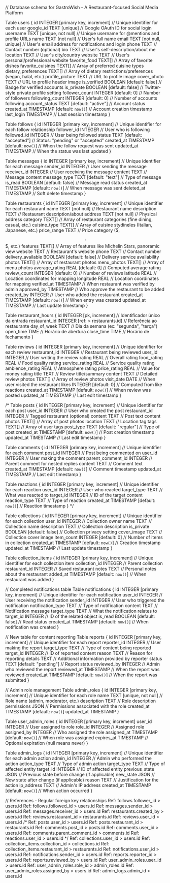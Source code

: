 // Database schema for GastroWish - A Restaurant-focused Social Media Platform

Table users {
  id INTEGER [primary key, increment] // Unique identifier for each user
  google_id TEXT [unique] // Google OAuth ID for social login
  username TEXT [unique, not null] // Unique username for @mentions and profile URLs
  name TEXT [not null] // User's full name
  email TEXT [not null, unique] // User's email address for notifications and login
  phone TEXT // Contact number (optional)
  bio TEXT // User's self-description/about me
  location TEXT // User's city/country
  website TEXT // User's personal/professional website
  favorite_food TEXT[] // Array of favorite dishes
  favorite_cuisines TEXT[] // Array of preferred cuisine types
  dietary_preferences TEXT[] // Array of dietary restrictions/preferences (vegan, halal, etc.)
  profile_picture TEXT // URL to profile image
  cover_photo TEXT // URL to profile header image
  is_verified BOOLEAN [default: false] // Badge for verified accounts
  is_private BOOLEAN [default: false] // Twitter-style private profile setting
  follower_count INTEGER [default: 0] // Number of followers
  following_count INTEGER [default: 0] // Number of accounts following
  account_status TEXT [default: "active"] // Account status
  created_at TIMESTAMP [default: `now()`] // Account creation timestamp
  last_login TIMESTAMP // Last session timestamp
}

Table follows {
  id INTEGER [primary key, increment] // Unique identifier for each follow relationship
  follower_id INTEGER // User who is following
  followed_id INTEGER // User being followed
  status TEXT [default: "accepted"] // Status: "pending" or "accepted"
  created_at TIMESTAMP [default: `now()`] // When the follow request was sent
  updated_at TIMESTAMP // When the status was last updated
}

Table messages {
  id INTEGER [primary key, increment] // Unique identifier for each message
  sender_id INTEGER // User sending the message
  receiver_id INTEGER // User receiving the message
  content TEXT // Message content
  message_type TEXT [default: "text"] // Type of message
  is_read BOOLEAN [default: false] // Message read status
  created_at TIMESTAMP [default: `now()`] // When message was sent
  deleted_at TIMESTAMP // Soft delete timestamp
}

Table restaurants {
  id INTEGER [primary key, increment] // Unique identifier for each restaurant
  name TEXT [not null] // Restaurant name
  description TEXT // Restaurant description/about
  address TEXT [not null] // Physical address
  category TEXT[] // Array of restaurant categories (fine dining, casual, etc.)
  cuisine_type TEXT[] // Array of cuisine stydineles (Italian, Japanese, etc.)
  price_range TEXT // Price category ($, $$, $$$, etc.)
  features TEXT[] // Array of features like Michelin Stars, panoramic view
  website TEXT // Restaurant's website
  phone TEXT // Contact number
  delivery_available BOOLEAN [default: false] // Delivery service availability
  photos TEXT[] // Array of restaurant photos
  menu_photos TEXT[] // Array of menu photos
  average_rating REAL [default: 0] // Computed average rating
  review_count INTEGER [default: 0] // Number of reviews
  latitude REAL // Location coordinates for mapping
  longitude REAL // Location coordinates for mapping
  verified_at TIMESTAMP // When restaurant was verified by admin
  approved_by TIMESTAMP // Who approve the restaurant to be added
  created_by INTEGER // User who added the restaurant
  created_at TIMESTAMP [default: `now()`] // When entry was created
  updated_at TIMESTAMP // Last update timestamp
}


Table restaurant_hours {
  id INTEGER [pk, increment] // Identificador único da entrada
  restaurant_id INTEGER [ref: > restaurants.id] // Referência ao restaurante
  day_of_week TEXT // Dia da semana (ex: "segunda", "terça")
  open_time TIME // Horário de abertura
  close_time TIME // Horário de fechamento
}

Table reviews {
  id INTEGER [primary key, increment] // Unique identifier for each review
  restaurant_id INTEGER // Restaurant being reviewed
  user_id INTEGER // User writing the review
  rating REAL // Overall rating
  food_rating REAL // Food quality rating
  service_rating REAL // Service quality rating
  ambience_rating REAL // Atmosphere rating
  price_rating REAL // Value for money rating
  title TEXT // Review title/summary
  content TEXT // Detailed review
  photos TEXT[] // Array of review photos
  visit_date DATE // When user visited the restaurant
  likes INTEGER [default: 0] // Computed from like reactions
  created_at TIMESTAMP [default: `now()`] // When review was posted
  updated_at TIMESTAMP // Last edit timestamp
}

/*
Table posts {
  id INTEGER [primary key, increment] // Unique identifier for each post
  user_id INTEGER // User who created the post
  restaurant_id INTEGER // Tagged restaurant (optional)
  content TEXT // Post text content
  photos TEXT[] // Array of post photos
  location TEXT // Location tag
  tags TEXT[] // Array of user tags
  post_type TEXT [default: "regular"] // Type of post
  created_at TIMESTAMP [default: `now()`] // Post creation timestamp
  updated_at TIMESTAMP // Last edit timestamp
}

Table comments {
  id INTEGER [primary key, increment] // Unique identifier for each comment
  post_id INTEGER // Post being commented on
  user_id INTEGER // User making the comment
  parent_comment_id INTEGER // Parent comment for nested replies
  content TEXT // Comment text
  created_at TIMESTAMP [default: `now()`] // Comment timestamp
  updated_at TIMESTAMP // Last edit timestamp
}

Table reactions {
  id INTEGER [primary key, increment] // Unique identifier for each reaction
  user_id INTEGER // User who reacted
  target_type TEXT // What was reacted to
  target_id INTEGER // ID of the target content
  reaction_type TEXT // Type of reaction
  created_at TIMESTAMP [default: `now()`] // Reaction timestamp
}
*/

Table collections {
  id INTEGER [primary key, increment] // Unique identifier for each collection
  user_id INTEGER // Collection owner
  name TEXT // Collection name
  description TEXT // Collection description
  is_private BOOLEAN [default: false] // Collection privacy setting
  cover_image TEXT // Collection cover image
  item_count INTEGER [default: 0] // Number of items in collection
  created_at TIMESTAMP [default: `now()`] // Creation timestamp
  updated_at TIMESTAMP // Last update timestamp
}

Table collection_items {
  id INTEGER [primary key, increment] // Unique identifier for each collection item
  collection_id INTEGER // Parent collection
  restaurant_id INTEGER // Saved restaurant
  notes TEXT // Personal notes about the restaurant
  added_at TIMESTAMP [default: `now()`] // When restaurant was added
}

// Completed notifications table
Table notifications {
  id INTEGER [primary key, increment] // Unique identifier for each notification
  user_id INTEGER // User receiving the notification
  sender_id INTEGER // User who triggered the notification
  notification_type TEXT // Type of notification
  content TEXT // Notification message
  target_type TEXT // What the notification relates to
  target_id INTEGER // ID of the related object
  is_read BOOLEAN [default: false] // Read status
  created_at TIMESTAMP [default: `now()`] // When notification was created
}

// New table for content reporting
Table reports {
  id INTEGER [primary key, increment] // Unique identifier for each report
  reporter_id INTEGER // User making the report
  target_type TEXT // Type of content being reported
  target_id INTEGER // ID of reported content
  reason TEXT // Reason for reporting
  details TEXT // Additional information provided by reporter
  status TEXT [default: "pending"] // Report status
  reviewed_by INTEGER // Admin who reviewed the report
  reviewed_at TIMESTAMP // When the report was reviewed
  created_at TIMESTAMP [default: `now()`] // When the report was submitted
}

// Admin role management
Table admin_roles {
  id INTEGER [primary key, increment] // Unique identifier for each role
  name TEXT [unique, not null] // Role name (admin, moderator, etc.)
  description TEXT // Role description
  permissions JSON // Permissions associated with the role
  created_at TIMESTAMP [default: `now()`]
  updated_at TIMESTAMP
}

Table user_admin_roles {
  id INTEGER [primary key, increment]
  user_id INTEGER // User assigned to role
  role_id INTEGER // Assigned role
  assigned_by INTEGER // Who assigned the role
  assigned_at TIMESTAMP [default: `now()`] // When role was assigned
  expires_at TIMESTAMP // Optional expiration (null means never)
}

Table admin_logs {
  id INTEGER [primary key, increment] // Unique identifier for each admin action
  admin_id INTEGER // Admin who performed the action
  action_type TEXT // Type of admin action
  target_type TEXT // Type of affected entity
  target_id INTEGER // ID of affected entity
  previous_state JSON // Previous state before change (if applicable)
  new_state JSON // New state after change (if applicable)
  reason TEXT // Justification for the action
  ip_address TEXT // Admin's IP address
  created_at TIMESTAMP [default: `now()`] // When action occurred
}

// References - Regular foreign key relationships
Ref: follows.follower_id > users.id
Ref: follows.followed_id > users.id
Ref: messages.sender_id > users.id
Ref: messages.receiver_id > users.id
Ref: restaurants.created_by > users.id
Ref: reviews.restaurant_id > restaurants.id
Ref: reviews.user_id > users.id
/*
Ref: posts.user_id > users.id
Ref: posts.restaurant_id > restaurants.id
Ref: comments.post_id > posts.id
Ref: comments.user_id > users.id
Ref: comments.parent_comment_id > comments.id
Ref: reactions.user_id > users.id
*/
Ref: collections.user_id > users.id
Ref: collection_items.collection_id > collections.id
Ref: collection_items.restaurant_id > restaurants.id
Ref: notifications.user_id > users.id
Ref: notifications.sender_id > users.id
Ref: reports.reporter_id > users.id
Ref: reports.reviewed_by > users.id
Ref: user_admin_roles.user_id > users.id
Ref: user_admin_roles.role_id > admin_roles.id
Ref: user_admin_roles.assigned_by > users.id
Ref: admin_logs.admin_id > users.id